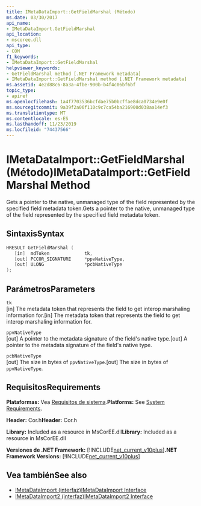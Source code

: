 ```yaml
---
title: IMetaDataImport::GetFieldMarshal (Método)
ms.date: 03/30/2017
api_name:
- IMetaDataImport.GetFieldMarshal
api_location:
- mscoree.dll
api_type:
- COM
f1_keywords:
- IMetaDataImport::GetFieldMarshal
helpviewer_keywords:
- GetFieldMarshal method [.NET Framework metadata]
- IMetaDataImport::GetFieldMarshal method [.NET Framework metadata]
ms.assetid: 4e2d88c6-8a3a-4fbe-900b-b4f4c06bf6bf
topic_type:
- apiref
ms.openlocfilehash: 1a4f7703536bcfdae75b0bcffae8dca0734e9e0f
ms.sourcegitcommit: 9a39f2a06f110c9c7ca54ba216900d038aa14ef3
ms.translationtype: MT
ms.contentlocale: es-ES
ms.lasthandoff: 11/23/2019
ms.locfileid: "74437566"
---
```

# <a name="imetadataimportgetfieldmarshal-method"></a><span data-ttu-id="66c75-102">IMetaDataImport::GetFieldMarshal (Método)</span><span class="sxs-lookup"><span data-stu-id="66c75-102">IMetaDataImport::GetFieldMarshal Method</span></span>
<span data-ttu-id="66c75-103">Gets a pointer to the native, unmanaged type of the field represented by the specified field metadata token.</span><span class="sxs-lookup"><span data-stu-id="66c75-103">Gets a pointer to the native, unmanaged type of the field represented by the specified field metadata token.</span></span>  
  
## <a name="syntax"></a><span data-ttu-id="66c75-104">Sintaxis</span><span class="sxs-lookup"><span data-stu-id="66c75-104">Syntax</span></span>  
  
```cpp  
HRESULT GetFieldMarshal (  
   [in]  mdToken             tk,   
   [out] PCCOR_SIGNATURE     *ppvNativeType,  
   [out] ULONG               *pcbNativeType   
);  
```  
  
## <a name="parameters"></a><span data-ttu-id="66c75-105">Parámetros</span><span class="sxs-lookup"><span data-stu-id="66c75-105">Parameters</span></span>  
 `tk`  
 <span data-ttu-id="66c75-106">[in] The metadata token that represents the field to get interop marshaling information for.</span><span class="sxs-lookup"><span data-stu-id="66c75-106">[in] The metadata token that represents the field to get interop marshaling information for.</span></span>  
  
 `ppvNativeType`  
 <span data-ttu-id="66c75-107">[out] A pointer to the metadata signature of the field's native type.</span><span class="sxs-lookup"><span data-stu-id="66c75-107">[out] A pointer to the metadata signature of the field's native type.</span></span>  
  
 `pcbNativeType`  
 <span data-ttu-id="66c75-108">[out] The size in bytes of `ppvNativeType`.</span><span class="sxs-lookup"><span data-stu-id="66c75-108">[out] The size in bytes of `ppvNativeType`.</span></span>  
  
## <a name="requirements"></a><span data-ttu-id="66c75-109">Requisitos</span><span class="sxs-lookup"><span data-stu-id="66c75-109">Requirements</span></span>  
 <span data-ttu-id="66c75-110">**Plataformas:** Vea [Requisitos de sistema](../../../../docs/framework/get-started/system-requirements.md).</span><span class="sxs-lookup"><span data-stu-id="66c75-110">**Platforms:** See [System Requirements](../../../../docs/framework/get-started/system-requirements.md).</span></span>  
  
 <span data-ttu-id="66c75-111">**Header:** Cor.h</span><span class="sxs-lookup"><span data-stu-id="66c75-111">**Header:** Cor.h</span></span>  
  
 <span data-ttu-id="66c75-112">**Library:** Included as a resource in MsCorEE.dll</span><span class="sxs-lookup"><span data-stu-id="66c75-112">**Library:** Included as a resource in MsCorEE.dll</span></span>  
  
 <span data-ttu-id="66c75-113">**Versiones de .NET Framework:** [!INCLUDE[net_current_v10plus](../../../../includes/net-current-v10plus-md.md)]</span><span class="sxs-lookup"><span data-stu-id="66c75-113">**.NET Framework Versions:** [!INCLUDE[net_current_v10plus](../../../../includes/net-current-v10plus-md.md)]</span></span>  
  
## <a name="see-also"></a><span data-ttu-id="66c75-114">Vea también</span><span class="sxs-lookup"><span data-stu-id="66c75-114">See also</span></span>

- [<span data-ttu-id="66c75-115">IMetaDataImport (interfaz)</span><span class="sxs-lookup"><span data-stu-id="66c75-115">IMetaDataImport Interface</span></span>](../../../../docs/framework/unmanaged-api/metadata/imetadataimport-interface.md)
- [<span data-ttu-id="66c75-116">IMetaDataImport2 (interfaz)</span><span class="sxs-lookup"><span data-stu-id="66c75-116">IMetaDataImport2 Interface</span></span>](../../../../docs/framework/unmanaged-api/metadata/imetadataimport2-interface.md)
